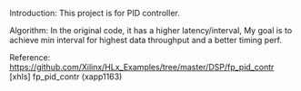 Introduction: This project is for PID controller.

Algorithm: In the original code, it has a higher latency/interval, My goal is to achieve min interval for highest data throughput and a better timing perf.

Reference: https://github.com/Xilinx/HLx_Examples/tree/master/DSP/fp_pid_contr [xhls] fp_pid_contr (xapp1163)
